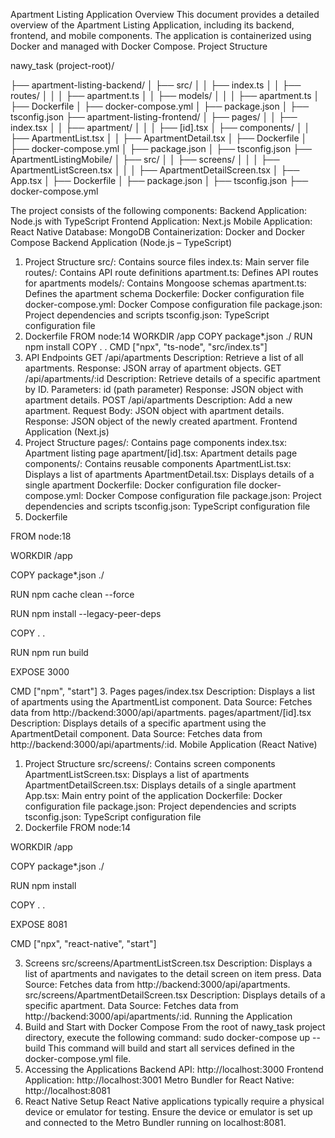 Apartment Listing Application
Overview
This document provides a detailed overview of the Apartment Listing Application, including its backend, frontend, and mobile components. The application is containerized using Docker and managed with Docker Compose.
Project Structure

nawy_task (project-root)/

├── apartment-listing-backend/
│   ├── src/
│   │   ├── index.ts
│   │   ├── routes/
│   │   │   ├── apartment.ts
│   │   ├── models/
│   │   │   ├── apartment.ts
│   ├── Dockerfile
│   ├── docker-compose.yml
│   ├── package.json
│   ├── tsconfig.json
├── apartment-listing-frontend/
│   ├── pages/
│   │   ├── index.tsx
│   │   ├── apartment/
│   │   │   ├── [id].tsx
│   ├── components/
│   │   ├── ApartmentList.tsx
│   │   ├── ApartmentDetail.tsx
│   ├── Dockerfile
│   ├── docker-compose.yml
│   ├── package.json
│   ├── tsconfig.json
├── ApartmentListingMobile/
│   ├── src/
│   │   ├── screens/
│   │   │   ├── ApartmentListScreen.tsx
│   │   │   ├── ApartmentDetailScreen.tsx
│   ├── App.tsx
│   ├── Dockerfile
│   ├── package.json
│   ├── tsconfig.json
├── docker-compose.yml

The project consists of the following components:
Backend Application: Node.js with TypeScript
Frontend Application: Next.js
Mobile Application: React Native
Database: MongoDB
Containerization: Docker and Docker Compose
Backend Application (Node.js – TypeScript)
1. Project Structure
src/: Contains source files
index.ts: Main server file
routes/: Contains API route definitions
apartment.ts: Defines API routes for apartments
models/: Contains Mongoose schemas
apartment.ts: Defines the apartment schema
Dockerfile: Docker configuration file
docker-compose.yml: Docker Compose configuration file
package.json: Project dependencies and scripts
tsconfig.json: TypeScript configuration file
2. Dockerfile
FROM node:14
WORKDIR /app
COPY package*.json ./
RUN npm install
COPY . .
CMD ["npx", "ts-node", "src/index.ts"]
3. API Endpoints
GET /api/apartments
Description: Retrieve a list of all apartments.
Response: JSON array of apartment objects.
GET /api/apartments/:id
Description: Retrieve details of a specific apartment by ID.
Parameters: id (path parameter)
Response: JSON object with apartment details.
POST /api/apartments
Description: Add a new apartment.
Request Body: JSON object with apartment details.
Response: JSON object of the newly created apartment.
Frontend Application (Next.js)
1. Project Structure
pages/: Contains page components
index.tsx: Apartment listing page
apartment/[id].tsx: Apartment details page
components/: Contains reusable components
ApartmentList.tsx: Displays a list of apartments
ApartmentDetail.tsx: Displays details of a single apartment
Dockerfile: Docker configuration file
docker-compose.yml: Docker Compose configuration file
package.json: Project dependencies and scripts
tsconfig.json: TypeScript configuration file
2. Dockerfile

FROM node:18

WORKDIR /app

COPY package*.json ./

RUN npm cache clean --force

RUN npm install --legacy-peer-deps

COPY . .

RUN npm run build

EXPOSE 3000

CMD ["npm", "start"]
3. Pages
pages/index.tsx
Description: Displays a list of apartments using the ApartmentList component.
Data Source: Fetches data from http://backend:3000/api/apartments.
pages/apartment/[id].tsx
Description: Displays details of a specific apartment using the ApartmentDetail component.
Data Source: Fetches data from http://backend:3000/api/apartments/:id.
Mobile Application (React Native)
1. Project Structure
src/screens/: Contains screen components
ApartmentListScreen.tsx: Displays a list of apartments
ApartmentDetailScreen.tsx: Displays details of a single apartment
App.tsx: Main entry point of the application
Dockerfile: Docker configuration file
package.json: Project dependencies and scripts
tsconfig.json: TypeScript configuration file
2. Dockerfile
FROM node:14

WORKDIR /app

COPY package*.json ./

RUN npm install

COPY . .

EXPOSE 8081

CMD ["npx", "react-native", "start"]

3. Screens
src/screens/ApartmentListScreen.tsx
Description: Displays a list of apartments and navigates to the detail screen on item press.
Data Source: Fetches data from http://backend:3000/api/apartments.
src/screens/ApartmentDetailScreen.tsx
Description: Displays details of a specific apartment.
Data Source: Fetches data from http://backend:3000/api/apartments/:id.
Running the Application
1. Build and Start with Docker Compose
From the root of nawy_task project directory, execute the following command:
sudo docker-compose up --build
This command will build and start all services defined in the docker-compose.yml file.
2. Accessing the Applications
Backend API: http://localhost:3000
Frontend Application: http://localhost:3001
Metro Bundler for React Native: http://localhost:8081
3. React Native Setup
React Native applications typically require a physical device or emulator for testing. Ensure the device or emulator is set up and connected to the Metro Bundler running on localhost:8081.

